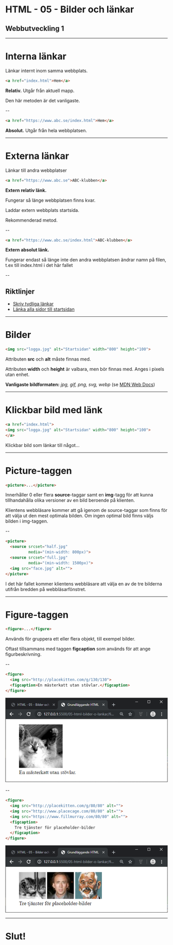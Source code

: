 # HTML - 05 - Bilder och länkar
## Webbutveckling 1

---

# Interna länkar

Länkar internt inom samma webbplats.

```html [ ]
<a href="index.html">Hem</a>
```

**Relativ.** Utgår från aktuell mapp.

Den här metoden är det vanligaste.

--

```html [ ]
<a href="https://www.abc.se/index.html">Hem</a>
```

**Absolut.** Utgår från hela webbplatsen.

---

# Externa länkar

Länkar till andra webbplatser

```html [ ]
<a href="https://www.abc.se">ABC-klubben</a>
```

**Extern relativ länk.**

Fungerar så länge webbplatsen finns kvar.

Laddar extern webbplats startsida.

Rekommenderad metod.

--

```html [ ]
<a href="https://www.abc.se/index.html">ABC-klubben</a>
```

**Extern absolut länk.**

Fungerar endast så länge inte den andra webbplatsen ändrar namn på filen, t.ex till index.html i det här fallet

--

## Riktlinjer

* [Skriv tydliga länkar](https://webbriktlinjer.se/riktlinjer/5-skriv-tydliga-lankar/)
* [Länka alla sidor till startsidan](https://webbriktlinjer.se/riktlinjer/31-alla-sidor-ska-ha-lankar-till-startsidan-och-andra-sidor-som-ar-viktiga-for-orienteringen/)

---

# Bilder

```html [ ]
<img src="logga.jpg" alt="Startsidan" width="800" height="100">
```

Attributen **src** och **alt** måste finnas med.

Attributen **width** och **height** är valbara, men bör finnas med. Anges i pixels utan enhet.

**Vanligaste bildformaten:** *jpg, gif, png, svg, webp* (se [MDN Web Docs](https://developer.mozilla.org/en-US/docs/Web/HTML/Element/img))

---

# Klickbar bild med länk

```html [ ]
<a href="index.html">
<img src="logga.jpg" alt="Startsidan" width="800" height="100">
</a>
```

Klickbar bild som länkar till något...

---

# Picture-taggen

```html [ ]
<picture>...</picture>
```

Innerhåller 0 eller flera **source**-taggar samt en **img**-tagg för att kunna tillhandahålla olika versioner av en bild beroende på klienten.

Klientens webbläsare kommer att gå igenom de source-taggar som finns för att välja ut den mest optimala bilden. Om ingen optimal bild finns väljs bilden i img-taggen.

--

```html [ ]
<picture>
  <source srcset="half.jpg"
          media="(min-width: 800px)">
  <source srcset="full.jpg"
          media="(min-width: 1500px)">
  <img src="face.jpg" alt="">
</picture>
```

I det här fallet kommer klientens webbläsare att välja en av de tre bilderna utifrån bredden på webbläsarfönstret.

---

# Figure-taggen

```html [ ]
<figure>...</figure>
```

Används för gruppera ett eller flera objekt, till exempel bilder.

Oftast tillsammans med taggen **figcaption** som används för att ange figurbeskrivning.

--

```html [ ]
<figure>
  <img src="http://placekitten.com/g/130/130">
  <figcaption>En mästerkatt utan stövlar.</figcaption>
</figure>
```

![figure1](images/figure1.png)

--

```html [ ]
<figure>
  <img src="http://placekitten.com/g/80/80" alt="">
  <img src="http://www.placecage.com/80/80" alt="">
  <img src="https://www.fillmurray.com/80/80" alt="">
  <figcaption>
    Tre tjänster för placeholder-bilder
  </figcaption>
</figure>
```

![figure2](images/figure2.png)

---

# Slut!
